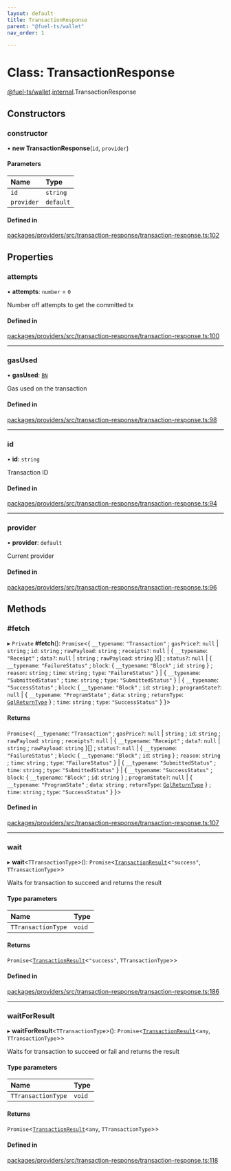 ```yaml
---
layout: default
title: TransactionResponse
parent: "@fuel-ts/wallet"
nav_order: 1

---
```


# Class: TransactionResponse

[@fuel-ts/wallet](../index.md).[internal](../namespaces/internal.md).TransactionResponse

## Constructors

### constructor

• **new TransactionResponse**(`id`, `provider`)

#### Parameters

| Name | Type |
| :------ | :------ |
| `id` | `string` |
| `provider` | `default` |

#### Defined in

[packages/providers/src/transaction-response/transaction-response.ts:102](https://github.com/FuelLabs/fuels-ts/blob/master/packages/providers/src/transaction-response/transaction-response.ts#L102)

## Properties

### attempts

• **attempts**: `number` = `0`

Number off attempts to get the committed tx

#### Defined in

[packages/providers/src/transaction-response/transaction-response.ts:100](https://github.com/FuelLabs/fuels-ts/blob/master/packages/providers/src/transaction-response/transaction-response.ts#L100)

___

### gasUsed

• **gasUsed**: [`BN`](internal-BN.md)

Gas used on the transaction

#### Defined in

[packages/providers/src/transaction-response/transaction-response.ts:98](https://github.com/FuelLabs/fuels-ts/blob/master/packages/providers/src/transaction-response/transaction-response.ts#L98)

___

### id

• **id**: `string`

Transaction ID

#### Defined in

[packages/providers/src/transaction-response/transaction-response.ts:94](https://github.com/FuelLabs/fuels-ts/blob/master/packages/providers/src/transaction-response/transaction-response.ts#L94)

___

### provider

• **provider**: `default`

Current provider

#### Defined in

[packages/providers/src/transaction-response/transaction-response.ts:96](https://github.com/FuelLabs/fuels-ts/blob/master/packages/providers/src/transaction-response/transaction-response.ts#L96)

## Methods

### #fetch

▸ `Private` **#fetch**(): `Promise`<{ `__typename`: ``"Transaction"`` ; `gasPrice?`: ``null`` \| `string` ; `id`: `string` ; `rawPayload`: `string` ; `receipts?`: ``null`` \| { `__typename`: ``"Receipt"`` ; `data?`: ``null`` \| `string` ; `rawPayload`: `string`  }[] ; `status?`: ``null`` \| { `__typename`: ``"FailureStatus"`` ; `block`: { `__typename`: ``"Block"`` ; `id`: `string`  } ; `reason`: `string` ; `time`: `string` ; `type`: ``"FailureStatus"``  } \| { `__typename`: ``"SubmittedStatus"`` ; `time`: `string` ; `type`: ``"SubmittedStatus"``  } \| { `__typename`: ``"SuccessStatus"`` ; `block`: { `__typename`: ``"Block"`` ; `id`: `string`  } ; `programState?`: ``null`` \| { `__typename`: ``"ProgramState"`` ; `data`: `string` ; `returnType`: [`GqlReturnType`](../enums/internal-GqlReturnType.md)  } ; `time`: `string` ; `type`: ``"SuccessStatus"``  }  }\>

#### Returns

`Promise`<{ `__typename`: ``"Transaction"`` ; `gasPrice?`: ``null`` \| `string` ; `id`: `string` ; `rawPayload`: `string` ; `receipts?`: ``null`` \| { `__typename`: ``"Receipt"`` ; `data?`: ``null`` \| `string` ; `rawPayload`: `string`  }[] ; `status?`: ``null`` \| { `__typename`: ``"FailureStatus"`` ; `block`: { `__typename`: ``"Block"`` ; `id`: `string`  } ; `reason`: `string` ; `time`: `string` ; `type`: ``"FailureStatus"``  } \| { `__typename`: ``"SubmittedStatus"`` ; `time`: `string` ; `type`: ``"SubmittedStatus"``  } \| { `__typename`: ``"SuccessStatus"`` ; `block`: { `__typename`: ``"Block"`` ; `id`: `string`  } ; `programState?`: ``null`` \| { `__typename`: ``"ProgramState"`` ; `data`: `string` ; `returnType`: [`GqlReturnType`](../enums/internal-GqlReturnType.md)  } ; `time`: `string` ; `type`: ``"SuccessStatus"``  }  }\>

#### Defined in

[packages/providers/src/transaction-response/transaction-response.ts:107](https://github.com/FuelLabs/fuels-ts/blob/master/packages/providers/src/transaction-response/transaction-response.ts#L107)

___

### wait

▸ **wait**<`TTransactionType`\>(): `Promise`<[`TransactionResult`](../namespaces/internal.md#transactionresult)<``"success"``, `TTransactionType`\>\>

Waits for transaction to succeed and returns the result

#### Type parameters

| Name | Type |
| :------ | :------ |
| `TTransactionType` | `void` |

#### Returns

`Promise`<[`TransactionResult`](../namespaces/internal.md#transactionresult)<``"success"``, `TTransactionType`\>\>

#### Defined in

[packages/providers/src/transaction-response/transaction-response.ts:186](https://github.com/FuelLabs/fuels-ts/blob/master/packages/providers/src/transaction-response/transaction-response.ts#L186)

___

### waitForResult

▸ **waitForResult**<`TTransactionType`\>(): `Promise`<[`TransactionResult`](../namespaces/internal.md#transactionresult)<`any`, `TTransactionType`\>\>

Waits for transaction to succeed or fail and returns the result

#### Type parameters

| Name | Type |
| :------ | :------ |
| `TTransactionType` | `void` |

#### Returns

`Promise`<[`TransactionResult`](../namespaces/internal.md#transactionresult)<`any`, `TTransactionType`\>\>

#### Defined in

[packages/providers/src/transaction-response/transaction-response.ts:118](https://github.com/FuelLabs/fuels-ts/blob/master/packages/providers/src/transaction-response/transaction-response.ts#L118)
